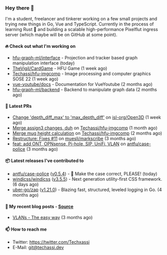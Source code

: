 ### Hey there 👋

I'm a student, freelancer and tinkerer working on a few small projects and trying new things in Go,
Vue and TypeScript. Currently in the process of learning Rust 🦀 and building a scalable high-performance
Pixelflut ingress server (which maybe will be on GitHub at some point).

#### 🔥 Check out what I'm working on


- [hfu-graph-ml/interface](https://github.com/hfu-graph-ml/interface) - Projection and tracker based graph manipulation interface (today)
- [TheVigil/CardGame](https://github.com/TheVigil/CardGame) - HFU Game (1 week ago)
- [Techassi/hfu-imgcomp](https://github.com/Techassi/hfu-imgcomp) - Image processing and computer graphics SOSE 22 (1 week ago)
- [vue-youtube/docs](https://github.com/vue-youtube/docs) - Documentation for VueYoutube (2 months ago)
- [hfu-graph-ml/backend](https://github.com/hfu-graph-ml/backend) - Backend to manipulate graph data (2 months ago)

#### 🧪 Latest PRs


- [Change &#39;depth_diff_max&#39; to &#39;max_depth_diff&#39;](https://github.com/isl-org/Open3D/pull/5219) on [isl-org/Open3D](https://github.com/isl-org/Open3D) (1 week ago)
- [Merge assign3 changes, duh](https://github.com/Techassi/hfu-imgcomp/pull/2) on [Techassi/hfu-imgcomp](https://github.com/Techassi/hfu-imgcomp) (1 month ago)
- [Merge mug height calculation](https://github.com/Techassi/hfu-imgcomp/pull/1) on [Techassi/hfu-imgcomp](https://github.com/Techassi/hfu-imgcomp) (2 months ago)
- [Restructure: Fixes #11](https://github.com/muesli/markscribe/pull/42) on [muesli/markscribe](https://github.com/muesli/markscribe) (3 months ago)
- [feat: add ONT, OPNsense, Pi-hole, SIP, UniFi, VLAN](https://github.com/antfu/case-police/pull/88) on [antfu/case-police](https://github.com/antfu/case-police) (3 months ago)

#### 📦 Latest releases I've contributed to


- [antfu/case-police](https://github.com/antfu/case-police/releases/tag/v0.5.4) ([v0.5.4](https://github.com/antfu/case-police/releases/tag/v0.5.4)) - 🚨 Make the case correct, PLEASE! (today)
- [windicss/windicss](https://github.com/windicss/windicss/releases/tag/v3.5.5) ([v3.5.5](https://github.com/windicss/windicss/releases/tag/v3.5.5)) - Next generation utility-first CSS framework. (6 days ago)
- [uber-go/zap](https://github.com/uber-go/zap/releases/tag/v1.21.0) ([v1.21.0](https://github.com/uber-go/zap/releases/tag/v1.21.0)) - Blazing fast, structured, leveled logging in Go. (4 months ago)

#### 📜 My recent blog posts - [Source](https://github.com/Techassi/page)


- [VLANs - The easy way](https://techassi.dev/posts/vlans-the-easy-way/) (3 months ago)

#### 📫 How to reach me

- Twitter: https://twitter.com/Techxassi
- E-Mail: git@techassi.dev
